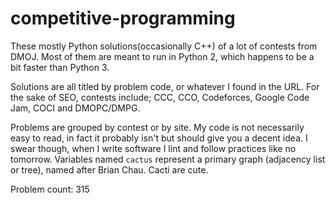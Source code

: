 # competitive-programming

These mostly Python solutions(occasionally C++) of a lot of contests from DMOJ. Most of them are meant to run in Python 2, which happens to be a bit faster than Python 3. 

Solutions are all titled by problem code, or whatever I found in the URL. For the sake of SEO, contests include; CCC, CCO, Codeforces, Google Code Jam, COCI and DMOPC/DMPG. 

Problems are grouped by contest or by site. My code is not necessarily easy to read, in fact it probably isn't but should give you a decent idea. I swear though, when I write software I lint and follow practices like no tomorrow. Variables named `cactus` represent a primary graph (adjacency list or tree), named after Brian Chau. Cacti are cute. 

Problem count: 315